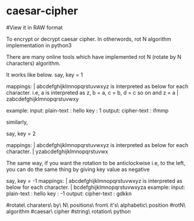 # caesar-cipher

#View it in RAW format

To encrypt or decrypt caesar cipher. In otherwords, rot N algorithm implementation in python3

There are many online tools which have implemented rot N (rotate by N characters) algorithm.

It works like below.
say, key = 1

  mappings:
    | abcdefghijklmnopqrstuvwxyz is interpreted as below for each character. i.e, a is interpreted as z, b = a, c = b, d = c so on and z = a
    | zabcdefghijklmnopqrstuvwxy

  example:
    input:
      plain-text : hello
      key : 1
    output:
      cipher-text : ifmmp
      
similarly, 

say, key = 2

  mappings:
    | abcdefghijklmnopqrstuvwxyz is interpreted as below for each character.
    | yzabcdefghijklmnopqrstuvwx
    
The same way, if you want the rotation to be anticlockwise i.e, to the left, you can do the same thing by giving key value as negative

say, key = -1
  mappings:
    | abcdefghijklmnopqrstuvwxyz is interpreted as below for each character.
    | bcdefghijklmnopqrstuvwxyza
    example:
    input:
      plain-text : hello
      key : -1
    output:
      cipher-text : gdkkn


#rotate\ charaters\ by\ N\ positions\ from\ it's\ alphabetic\ position
#rotN\ algorithm
#caesar\ cipher
#string\ rotation\ python
